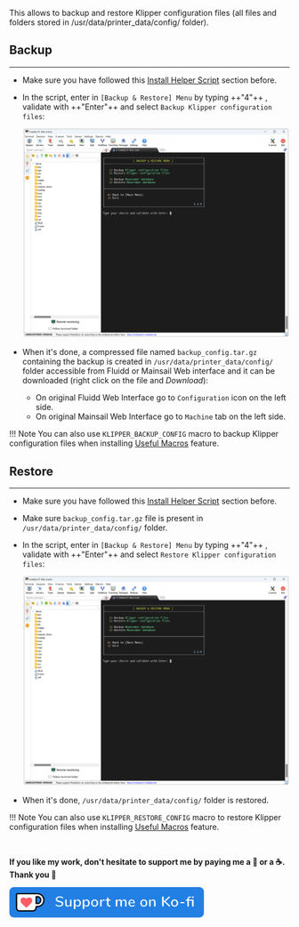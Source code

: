 This allows to backup and restore Klipper configuration files (all files and folders stored in /usr/data/printer_data/config/ folder).


## Backup
<hr>

- Make sure you have followed this <a href="../../helper-script/helper-script-installation">Install Helper Script</a> section before.

- In the script, enter in `[Backup & Restore] Menu` by typing ++"4"++ , validate with ++"Enter"++ and select `Backup Klipper configuration files`:

    <img width="900" src="../../assets/img/Creality-Helper-Script/Backup_Restore_Menu.png">

- When it's done, a compressed file named `backup_config.tar.gz` containing the backup is created in `/usr/data/printer_data/config/` folder accessible from Fluidd or Mainsail Web interface and it can be downloaded (right click on the file and _Download_):

    - On original Fluidd Web Interface go to `Configuration` icon on the left side.
    - On original Mainsail Web Interface go to `Machine` tab on the left side.

!!! Note
    You can also use `KLIPPER_BACKUP_CONFIG` macro to backup Klipper configuration files when installing <a href="../../helper-script/usefull-macros">Useful Macros</a> feature.


## Restore
<hr>

- Make sure you have followed this <a href="../../helper-script/helper-script-installation">Install Helper Script</a> section before.

- Make sure `backup_config.tar.gz` file is present in `/usr/data/printer_data/config/` folder.

- In the script, enter in `[Backup & Restore] Menu` by typing ++"4"++ , validate with ++"Enter"++ and select `Restore Klipper configuration files`:

    <img width="900" src="../../assets/img/Creality-Helper-Script/Backup_Restore_Menu.png">

- When it's done, `/usr/data/printer_data/config/` folder is restored.

!!! Note
    You can also use `KLIPPER_RESTORE_CONFIG` macro to restore Klipper configuration files when installing <a href="../../helper-script/usefull-macros">Useful Macros</a> feature.

<br />

**If you like my work, don't hesitate to support me by paying me a 🍺 or a ☕. Thank you 🙂**

<a href="https://ko-fi.com/guilouz" target="_blank"><img width="350" src="../../assets/img/home/Ko-fi.png"></a>

